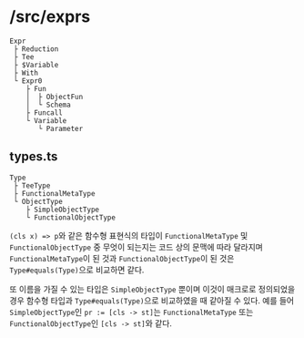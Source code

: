 # /src/exprs

```
Expr
 ├ Reduction
 ├ Tee
 ├ $Variable
 ├ With
 └ Expr0
    ├ Fun
    │  ├ ObjectFun
    │  └ Schema
    ├ Funcall
    └ Variable
       └ Parameter
```

## types.ts

```
Type
 ├ TeeType
 ├ FunctionalMetaType
 └ ObjectType
    ├ SimpleObjectType
    └ FunctionalObjectType
```

`(cls x) => p`와 같은 함수형 표현식의 타입이 `FunctionalMetaType` 및 `FunctionalObjectType` 중 무엇이 되는지는 코드 상의 문맥에 따라 달라지며 `FunctionalMetaType`이 된 것과 `FunctionalObjectType`이 된 것은 `Type#equals(Type)`으로 비교하면 같다.

또 이름을 가질 수 있는 타입은 `SimpleObjectType` 뿐이며 이것이 매크로로 정의되었을 경우 함수형 타입과 `Type#equals(Type)`으로 비교하였을 때 같아질 수 있다. 예를 들어 `SimpleObjectType`인 `pr := [cls -> st]`는 `FunctionalMetaType` 또는 `FunctionalObjectType`인 `[cls -> st]`와 같다.
